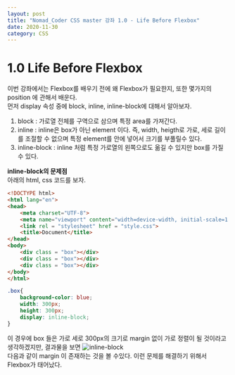 ```yaml
---
layout: post
title: "Nomad_Coder CSS master 강좌 1.0 - Life Before Flexbox"
date: 2020-11-30
category: CSS
---   
```

# 1.0 Life Before Flexbox
이번 강좌에서는 Flexbox를 배우기 전에 왜 Flexbox가 필요한지, 또한 몇가지의 position 에 관해서 배운다.   
먼저 display 속성 중에 block, inline, inline-block에 대해서 알아보자.   
1. block : 가로열 전체를 구역으로 삼으며 특정 area를 가져간다.
2. inline : inline은 box가 아닌 element 이다. 즉, width, heigth로 가로, 세로 길이를 조절할 수 없으며 특정 element를 안에 넣어서 크기를 부풀릴수 있다.
3. inline-block : inline 처럼 특정 가로열의 왼쪽으로도 옮길 수 있지만 box를 가질 수 있다.   

**inline-block의 문제점**   
아래의 html, css 코드를 보자.   
```html
<!DOCTYPE html>
<html lang="en">
<head>
    <meta charset="UTF-8">
    <meta name="viewport" content="width=device-width, initial-scale=1.0">
    <link rel = "stylesheet" href = "style.css">
    <title>Document</title>
</head>
<body>
    <div class = "box"></div>
    <div class = "box"></div>
    <div class = "box"></div>
</body>
</html>
```
```css
.box{
    background-color: blue;
    width: 300px;
    height: 300px;
    display: inline-block;
}
```   
이 경우에 box 들은 가로 세로 300px의 크기로 margin 없이 가로 정렬이 될 것이라고 생각하겠지만, 결과물을 보면
![inline-block](https://user-images.githubusercontent.com/60607880/100725037-e0bf1780-3406-11eb-8fa9-3fba7e2c6344.PNG)    
다음과 같이 margin 이 존재하는 것을 볼 수있다. 이런 문제를 해결하기 위해서 Flexbox가 태어났다.
